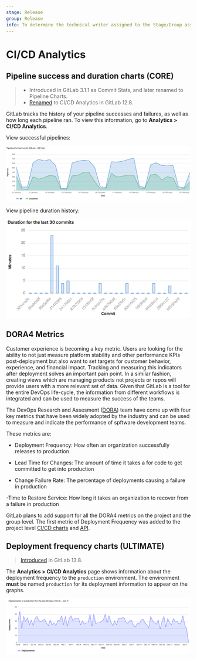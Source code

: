 ```yaml
---
stage: Release
group: Release
info: To determine the technical writer assigned to the Stage/Group associated with this page, see https://about.gitlab.com/handbook/engineering/ux/technical-writing/#assignments
---
```


# CI/CD Analytics

## Pipeline success and duration charts **(CORE)**

> - Introduced in GitLab 3.1.1 as Commit Stats, and later renamed to Pipeline Charts.
> - [Renamed](https://gitlab.com/gitlab-org/gitlab/-/issues/38318) to CI/CD Analytics in GitLab 12.8.

GitLab tracks the history of your pipeline successes and failures, as well as how long each pipeline
ran. To view this information, go to **Analytics > CI/CD Analytics**.

View successful pipelines:

![Successful pipelines](img/pipelines_success_chart.png)

View pipeline duration history:

![Pipeline duration](img/pipelines_duration_chart.png)

## DORA4 Metrics 

Customer experience is becoming a key metric. Users are looking for the ability to not just measure platform stability and other performance KPIs post-deployment but also want to set targets for customer behavior, experience, and financial impact. Tracking and measuring this indicators after deployment solves an important pain point. In a similar fashion, creating views which are managing products not projects or repos will provide users with a more relevant set of data. Given that GitLab is a tool for the entire DevOps life-cycle, the information from different workflows is integrated and can be used to measure the success of the teams.

The DevOps Research and Assesment ([DORA](https://cloud.google.com/blog/products/devops-sre/the-2019-accelerate-state-of-devops-elite-performance-productivity-and-scaling)) team have come up with four key metrics that have been widely adopted by the industry and can be used to measure and indicate the performance of spftware development teams.

These metrics are:

- Deployment Frequency: How often an organization successfully releases to production

- Lead Time for Changes: The amount of time it takes a for code to get committed to get into production

- Change Failure Rate: The percentage of deployments causing a failure in production

-Time to Restore Service: How long it takes an organization to recover from a failure in production

GitLab plans to add support for all the DORA4 metrics on the project and the group level. The first metric of Deployment Frequency was added to the project level [CI/CD charts](ci_cd_analytics.md#deployment-frequency-charts) and [API]( ../../api/project_analytics.md).

## Deployment frequency charts **(ULTIMATE)**

> [Introduced](https://gitlab.com/gitlab-org/gitlab/-/issues/275991) in GitLab 13.8.

The **Analytics > CI/CD Analytics** page shows information about the deployment frequency to the
`production` environment. The environment **must** be named `production` for its deployment
information to appear on the graphs.

![Deployment frequency](img/deployment_frequency_chart_v13_8.png)
